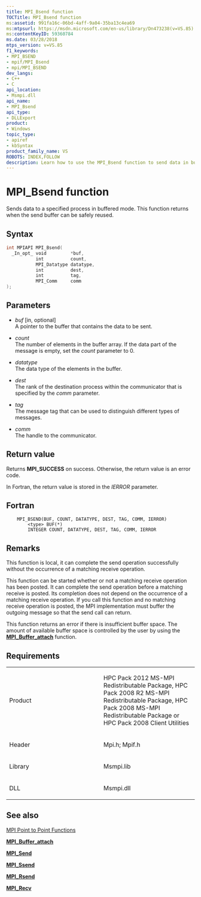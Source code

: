 ```yaml
---
title: MPI_Bsend function
TOCTitle: MPI_Bsend function
ms:assetid: 991fa16c-06bd-4aff-9a04-35ba13c4ea69
ms:mtpsurl: https://msdn.microsoft.com/en-us/library/Dn473238(v=VS.85)
ms:contentKeyID: 59360784
ms.date: 03/28/2018
mtps_version: v=VS.85
f1_keywords:
- MPI_BSEND
- mpif/MPI_Bsend
- mpi/MPI_BSEND
dev_langs:
- C++
- C
api_location:
- Msmpi.dll
api_name:
- MPI_Bsend
api_type:
- DLLExport
product:
- Windows
topic_type:
- apiref
- kbSyntax
product_family_name: VS
ROBOTS: INDEX,FOLLOW
description: Learn how to use the MPI_Bsend function to send data in buffered mode. Understand syntax, parameters, and handle errors for successful implementation.
---
```


# MPI\_Bsend function

Sends data to a specified process in buffered mode. This function returns when the send buffer can be safely reused.

## Syntax

``` c++
int MPIAPI MPI_Bsend(
  _In_opt_ void         *buf,
           int          count,
           MPI_Datatype datatype,
           int          dest,
           int          tag,
           MPI_Comm     comm
);
```

## Parameters

  - *buf* \[in, optional\]  
    A pointer to the buffer that contains the data to be sent.

  - *count*  
    The number of elements in the buffer array. If the data part of the message is empty, set the *count* parameter to 0.

  - *datatype*  
    The data type of the elements in the buffer.

  - *dest*  
    The rank of the destination process within the communicator that is specified by the *comm* parameter.

  - *tag*  
    The message tag that can be used to distinguish different types of messages.

  - *comm*  
    The handle to the communicator.

## Return value

Returns **MPI\_SUCCESS** on success. Otherwise, the return value is an error code.

In Fortran, the return value is stored in the *IERROR* parameter.

## Fortran

``` FORTRAN
    MPI_BSEND(BUF, COUNT, DATATYPE, DEST, TAG, COMM, IERROR)
        <type> BUF(*)
        INTEGER COUNT, DATATYPE, DEST, TAG, COMM, IERROR
```

## Remarks

This function is local, it can complete the send operation successfully without the occurrence of a matching receive operation.

This function can be started whether or not a matching receive operation has been posted. It can complete the send operation before a matching receive is posted. Its completion does not depend on the occurrence of a matching receive operation. If you call this function and no matching receive operation is posted, the MPI implementation must buffer the outgoing message so that the send call can return.

This function returns an error if there is insufficient buffer space. The amount of available buffer space is controlled by the user by using the [**MPI\_Buffer\_attach**](mpi-buffer-attach-function.md) function.

## Requirements

<table>
<colgroup>
<col style="width: 50%" />
<col style="width: 50%" />
</colgroup>
<tbody>
<tr class="odd">
<td><p>Product</p></td>
<td><p>HPC Pack 2012 MS-MPI Redistributable Package, HPC Pack 2008 R2 MS-MPI Redistributable Package, HPC Pack 2008 MS-MPI Redistributable Package or HPC Pack 2008 Client Utilities</p></td>
</tr>
<tr class="even">
<td><p>Header</p></td>
<td>Mpi.h;
Mpif.h</td>
</tr>
<tr class="odd">
<td><p>Library</p></td>
<td>Msmpi.lib</td>
</tr>
<tr class="even">
<td><p>DLL</p></td>
<td>Msmpi.dll</td>
</tr>
</tbody>
</table>


## See also

[MPI Point to Point Functions](mpi-point-to-point-functions.md)

[**MPI\_Buffer\_attach**](mpi-buffer-attach-function.md)

[**MPI\_Send**](mpi-send-function.md)

[**MPI\_Ssend**](mpi-ssend-function.md)

[**MPI\_Rsend**](mpi-rsend-function.md)

[**MPI\_Recv**](mpi-recv-function.md)

